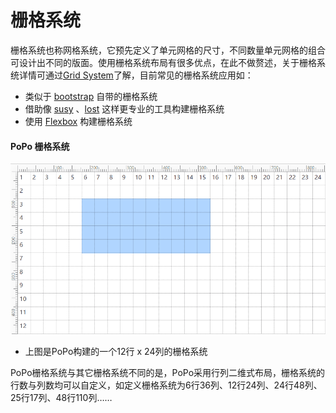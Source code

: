# 栅格系统

[1]: https://en.wikipedia.org/wiki/Grid_(graphic_design)

栅格系统也称网格系统，它预先定义了单元网格的尺寸，不同数量单元网格的组合可设计出不同的版面。使用栅格系统布局有很多优点，在此不做赘述，关于栅格系统详情可通过[Grid System][1]了解，目前常见的栅格系统应用如：

- 类似于 [bootstrap](https://github.com/twbs/bootstrap) 自带的栅格系统
- 借助像 [susy](https://github.com/oddbird/susy/) 、[lost](https://github.com/peterramsing/lost) 这样更专业的工具构建栅格系统
- 使用 [Flexbox](https://developer.mozilla.org/en-US/docs/Learn/CSS/CSS_layout/Flexbox) 构建栅格系统

#### PoPo 栅格系统

![grid_01](../_images/grid_01.png)
- 上图是PoPo构建的一个12行 x 24列的栅格系统

PoPo栅格系统与其它栅格系统不同的是，PoPo采用行列二维式布局，栅格系统的行数与列数均可以自定义，如定义栅格系统为6行36列、12行24列、24行48列、25行17列、48行110列……